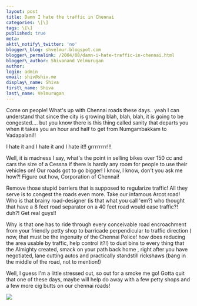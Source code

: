 ```yaml
---
layout: post
title: Damn I hate the traffic in Chennai
categories: \[\]
tags: \[\]
published: true
meta:
aktt\_notify\_twitter: 'no'
blogger\_blog: shvelmur.blogspot.com
blogger\_permalink: /2004/08/damn-i-hate-traffic-in-chennai.html
blogger\_author: Shivanand Velmurugan
author:
login: admin
email: shiv@shiv.me
display\_name: Shiva
first\_name: Shiva
last\_name: Velmurugan
---
```


Come on people! What's up with Chennai roads these days.. yeah I can understand that since the city is growing blah, blah, blah, it is going to be congested.... but you know there is this thing called sanity that departs you when it takes you an hour and half to get from Numgambakkam to Vadapalani!!  
  
I hate it and I hate it and I hate it!! grrrrrrrr!!!  
  
Well, it is madness I say, what's the point in selling bikes over 150 cc and cars the size of a Cessna if there is hardly any room for people to use their vehicles on! Our roads got to go bigger! I know, I know, don't you ask me how?! Figure out how, Corporation of Chennai!

Remove those stupid barriers that is supposed to regularize traffic! All they serve is to congest the roads even more. Take our infamous Arcot road! Who is that brainy road-designer (is that what you call 'em?) who thought that have a 8 feet road separator on a 40 feet road would ease traffic?! duh?! Get real guys!!

Why is that one has to ride through every conceivable road encroachment from your friendly petty shop to barricade perpendicular to traffic direction ( now, that must be the ingenuity of the Chennai Police! how does reducing the area usable by traffic, help control it?!) to dust bins to every thing that the Almighty created, smack on your path back home , right after you have negotiated, lane cutting autos and practically standstill rickshaws (bang in the middle of the road, not to mention!)

Well, I guess I'm a little stressed out, so out for a smoke me go! Gotta quit that one of these days, maybe will help do away with a few petty shops and a few more cig butts on our chennai roads!  

![](/images/7854873-109345283291827338?l=shvelmur.blogspot.com)
